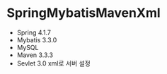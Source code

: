# SpringMybatisMavenXml

- Spring 4.1.7
- Mybatis 3.3.0
- MySQL
- Maven 3.3.3
- Sevlet 3.0 xml로 서버 설정
